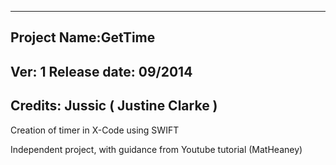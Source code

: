 -------------------------------------------------------------------------------
Project Name:GetTime
-------------------------------------------------------------------------------
Ver: 1
Release date: 09/2014
-------------------------------------------------------------------------------
Credits: Jussic ( Justine Clarke )
-------------------------------------------------------------------------------
Creation of timer  in X-Code using SWIFT 

Independent project, with guidance from Youtube tutorial (MatHeaney) 
